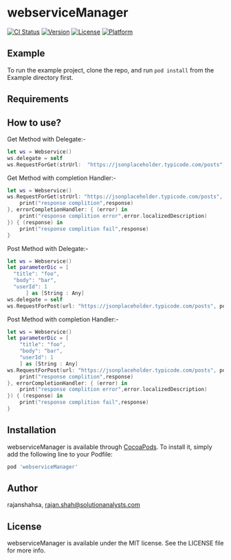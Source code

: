 # webserviceManager

[![CI Status](http://img.shields.io/travis/rajanshahsa/webserviceManager.svg?style=flat)](https://travis-ci.org/rajanshahsa/webserviceManager)
[![Version](https://img.shields.io/cocoapods/v/webserviceManager.svg?style=flat)](http://cocoapods.org/pods/webserviceManager)
[![License](https://img.shields.io/cocoapods/l/webserviceManager.svg?style=flat)](http://cocoapods.org/pods/webserviceManager)
[![Platform](https://img.shields.io/cocoapods/p/webserviceManager.svg?style=flat)](http://cocoapods.org/pods/webserviceManager)

## Example

To run the example project, clone the repo, and run `pod install` from the Example directory first.

## Requirements

## How to use?

Get Method with Delegate:-
```Swift
let ws = Webservice()
ws.delegate = self
ws.RequestForGet(strUrl:  "https://jsonplaceholder.typicode.com/posts", apiIdentifier: "get")
```

Get Method with completion Handler:-
```Swift
let ws = Webservice()
ws.RequestForGet(strUrl: "https://jsonplaceholder.typicode.com/posts", apiIdentifier: "", completionHandler: { (response) in
    print("response complition",response)
}, errorCompletionHandler: { (error) in
    print("response complition error",error.localizedDescription)
}) { (response) in
    print("response complition fail",response)
}
```

Post Method with Delegate:-
```Swift
let ws = Webservice()
let parameterDic = [
  "title": "foo",
  "body": "bar",
  "userId": 1
      ] as [String : Any]
ws.delegate = self
ws.RequestForPost(url: "https://jsonplaceholder.typicode.com/posts", postData: parameterDic, apiIdentifier: "post")
```

Post Method with completion Handler:-
```Swift   
let ws = Webservice()
let parameterDic = [
    "title": "foo",
    "body": "bar",
    "userId": 1
    ] as [String : Any]
ws.RequestForPost(url: "https://jsonplaceholder.typicode.com/posts", postData: parameterDic, apiIdentifier: "", completionHandler: { (response) in
    print("response complition",response)
}, errorCompletionHandler: { (error) in
    print("response complition error",error.localizedDescription)
}) { (response) in
    print("response complition fail",response)
}
```

## Installation

webserviceManager is available through [CocoaPods](http://cocoapods.org). To install
it, simply add the following line to your Podfile:

```ruby
pod 'webserviceManager'
```

## Author

rajanshahsa, rajan.shah@solutionanalysts.com

## License

webserviceManager is available under the MIT license. See the LICENSE file for more info.
